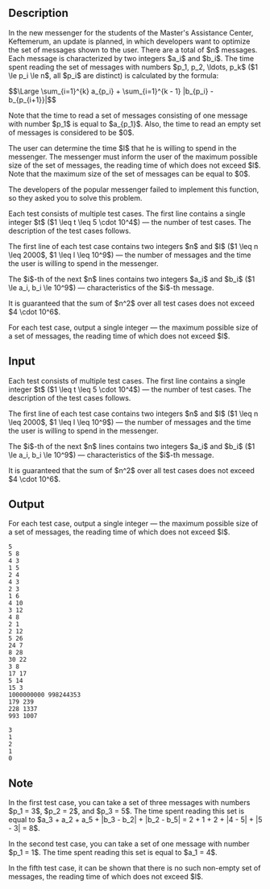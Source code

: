 ## Description

<div><p>In the new messenger for the students of the Master's Assistance Center, Keftemerum, an update is planned, in which developers want to optimize the set of messages shown to the user. There are a total of $n$ messages. Each message is characterized by two integers $a_i$ and $b_i$. The time spent reading the set of messages with numbers $p_1, p_2, \ldots, p_k$ ($1 \le p_i \le n$, all $p_i$ are <span class="tex-font-style-bf">distinct</span>) is calculated by the formula:</p><p>$$\Large \sum_{i=1}^{k} a_{p_i} + \sum_{i=1}^{k - 1} |b_{p_i} - b_{p_{i+1}}|$$</p><p>Note that the time to read a set of messages consisting of <span class="tex-font-style-bf">one</span> message with number $p_1$ is equal to $a_{p_1}$. Also, the time to read an empty set of messages is considered to be $0$.</p><p>The user can determine the time $l$ that he is willing to spend in the messenger. The messenger must inform the user of the maximum possible size of the set of messages, the reading time of which does not exceed $l$. Note that the maximum size of the set of messages can be equal to $0$.</p><p>The developers of the popular messenger failed to implement this function, so they asked you to solve this problem.</p></div><div class="input-specification"><p>Each test consists of multiple test cases. The first line contains a single integer $t$ ($1 \leq t \leq 5 \cdot 10^4$) — the number of test cases. The description of the test cases follows.</p><p>The first line of each test case contains two integers $n$ and $l$ ($1 \leq n \leq 2000$, $1 \leq l \leq 10^9$) — the number of messages and the time the user is willing to spend in the messenger.</p><p>The $i$-th of the next $n$ lines contains two integers $a_i$ and $b_i$ ($1 \le a_i, b_i \le 10^9$) — characteristics of the $i$-th message.</p><p>It is guaranteed that the sum of $n^2$ over all test cases does not exceed $4 \cdot 10^6$.</p></div><div class="output-specification"><p>For each test case, output a single integer — the maximum possible size of a set of messages, the reading time of which does not exceed $l$.</p></div>

## Input

<p>Each test consists of multiple test cases. The first line contains a single integer $t$ ($1 \leq t \leq 5 \cdot 10^4$) — the number of test cases. The description of the test cases follows.</p><p>The first line of each test case contains two integers $n$ and $l$ ($1 \leq n \leq 2000$, $1 \leq l \leq 10^9$) — the number of messages and the time the user is willing to spend in the messenger.</p><p>The $i$-th of the next $n$ lines contains two integers $a_i$ and $b_i$ ($1 \le a_i, b_i \le 10^9$) — characteristics of the $i$-th message.</p><p>It is guaranteed that the sum of $n^2$ over all test cases does not exceed $4 \cdot 10^6$.</p>

## Output

<p>For each test case, output a single integer — the maximum possible size of a set of messages, the reading time of which does not exceed $l$.</p>





```input1|2,3,4,5,6,7,10,11,12,13,20,21,22,23,24,25
5
5 8
4 3
1 5
2 4
4 3
2 3
1 6
4 10
3 12
4 8
2 1
2 12
5 26
24 7
8 28
30 22
3 8
17 17
5 14
15 3
1000000000 998244353
179 239
228 1337
993 1007
```




```output1
3
1
2
1
0
```



## Note

<p>In the first test case, you can take a set of three messages with numbers $p_1 = 3$, $p_2 = 2$, and $p_3 = 5$. The time spent reading this set is equal to $a_3 + a_2 + a_5 + |b_3 - b_2| + |b_2 - b_5| = 2 + 1 + 2 + |4 - 5| + |5 - 3| = 8$.</p><p>In the second test case, you can take a set of one message with number $p_1 = 1$. The time spent reading this set is equal to $a_1 = 4$.</p><p>In the fifth test case, it can be shown that there is no such non-empty set of messages, the reading time of which does not exceed $l$.</p>
